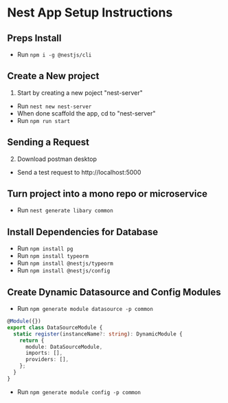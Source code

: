 # Nest App Setup Instructions

## Preps Install

- Run `npm i -g @nestjs/cli`

## Create a New project

1. Start by creating a new poject "nest-server"

- Run `nest new nest-server`
- When done scaffold the app, cd to "nest-server"
- Run `npm run start`

## Sending a Request

2. Download postman desktop

- Send a test request to http://localhost:5000

## Turn project into a mono repo or microservice

- Run `nest generate libary common`

## Install Dependencies for Database

- Run `npm install pg`
- Run `npm install typeorm`
- Run `npm install @nestjs/typeorm`
- Run `npm install @nestjs/config`

## Create Dynamic Datasource and Config Modules

- Run `npm generate module datasource -p common`

```ts
@Module({})
export class DataSourceModule {
  static register(instanceName?: string): DynamicModule {
    return {
      module: DataSourceModule,
      imports: [],
      providers: [],
    };
  }
}
```

- Run `npm generate module config -p common`
